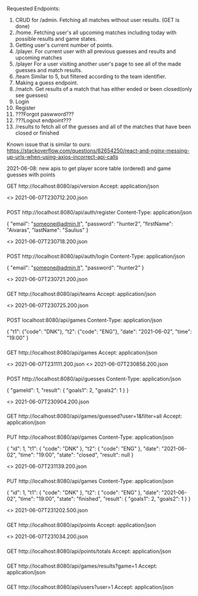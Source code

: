 Requested Endpoints: 
1. CRUD for /admin. Fetching all matches without user results. (GET is done)
2. /home. Fetching user's all upcoming matches including today with possible results and game states.
3. Getting user's current number of points.
4. /player. For current user with all previous guesses and results and upcoming matches
5. /player For a user visiting another user's page to see all of the made guesses and match results.
6. /team Similar to 5, but filtered according to the team identifier.
7. Making a guess endpoint.
8. /match. Get results of a match that has either ended or been closed(only see guesses)
9. Login
10. Register
11. ???Forgot paswword???
12. ???Logout endpoint???
13. /results to fetch all of the guesses and all of the matches that have been closed or finished

Known issue that is similar to ours:
https://stackoverflow.com/questions/62654250/react-and-nginx-messing-up-urls-when-using-axios-incorrect-api-calls


2021-06-08: new apis to get player score table (ordered) and game guesses with points

GET http://localhost:8080/api/version
Accept: application/json

<> 2021-06-07T230712.200.json
###
POST http://localhost:8080/api/auth/register
Content-Type: application/json

{
"email": "someone@admin.lt",
"password": "hunter2",
"firstName": "Aivaras",
"lastName": "Saulius"
}

<> 2021-06-07T230718.200.json
###
POST http://localhost:8080/api/auth/login
Content-Type: application/json

{
"email":  "someone@admin.lt",
"password": "hunter2"
}

<> 2021-06-07T230721.200.json

###
GET http://localhost:8080/api/teams
Accept: application/json

<> 2021-06-07T230725.200.json
###
POST localhost:8080/api/games
Content-Type: application/json

{
"t1": {"code":  "DNK"},
"t2": {"code":  "ENG"},
"date": "2021-06-02",
"time": "19:00"
}

###
GET http://localhost:8080/api/games
Accept: application/json

<> 2021-06-07T231111.200.json
<> 2021-06-07T230856.200.json
###

POST http://localhost:8080/api/guesses
Content-Type: application/json

{
"gameId": 1,
"result": {
"goals1": 2,
"goals2": 1
}
}

<> 2021-06-07T230904.200.json

###
GET http://localhost:8080/api/games/guessed?user=1&filter=all
Accept: application/json

###

PUT http://localhost:8080/api/games
Content-Type: application/json

{
"id": 1,
"t1": {
"code": "DNK"
},
"t2": {
"code": "ENG"
},
"date": "2021-06-02",
"time": "19:00",
"state": "closed",
"result": null
}

<> 2021-06-07T231139.200.json

###
PUT http://localhost:8080/api/games
Content-Type: application/json

{
"id": 1,
"t1": {
"code": "DNK"
},
"t2": {
"code": "ENG"
},
"date": "2021-06-02",
"time": "19:00",
"state": "finished",
"result": {
"goals1": 2,
"goals2": 1
}
}

<> 2021-06-07T231202.500.json

###
GET http://localhost:8080/api/points
Accept: application/json

<> 2021-06-07T231034.200.json

###
GET http://localhost:8080/api/points/totals
Accept: application/json


###
GET http://localhost:8080/api/games/results?game=1
Accept: application/json

###
GET http://localhost:8080/api/users?user=1
Accept: application/json

